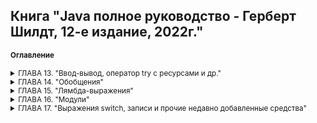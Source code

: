 ## Книга "Java полное руководство - Герберт Шилдт, 12-е издание, 2022г."

<small>

#### Оглавление

<details ГЛАВА 13><summary>ГЛАВА 13. "Ввод-вывод, оператор try с ресурсами и др."</summary>
<blockquote>

<details><summary>Ввод-вывод</summary>

Поддержка ввода-вывода обеспечивается основными библиотеками Java API, а не системными библиотеками языка.

<details><summary>Потоки данных</summary>

Ввод и вывод данных в Java-программах осуществляется через потоки данных. Поток данных - это абстракция, которая может производить или потреблять информацию. Поток связывается с физическим устройством посредством системы ввода-вывода Java. Классы и методы ввода-вывода можно применять к различным типам устройств, таким как дисковые файлы, клавиатура или сетевые соединения. Это позволяет абстрагироваться от множества различных видов ввода. Вывод данных может осуществляться на консоль, в дисковый файл или по сетевому соединению. Потоки данных в Java реализованы в иерархиях классов, определенных в пакете java.io.

Java также предоставляет ввод-вывод на основе буферов и каналов, которые определены в пакете java.nio и его подпакетах.

</details>

<details><summary>Потоки байтовых и символьных данных</summary>

В Java существуют два типа потоков ввода/вывода: байтовые и символьные. Байтовые потоки удобны для обработки ввода и вывода байтовых данных, например при чтении или записи двоичных данных. Символьные потоки используют Unicode и позволяют обрабатывать ввод и вывод символов, обеспечивая поддержку интернационализации. В некоторых случаях символьные потоки более эффективны, чем байтовые.

На самом низком уровне операции ввода-вывода по-прежнему выполняются с байтами. Символьные потоки предоставляют удобный и эффективный способ работы со символами в кодировке Unicode.
  
</details>

<details><summary>Классы потоков байтовых данных</summary>

**Классы потоков ввода-вывода байтов из пакета java.io**

Потоки ввода-вывода байтов определены в двух иерархиях классов. На вершине этих иерархий находятся _абстрактные классы InputStream и OutputStream_. У каждого из этих абстрактных классов имеется несколько конкретных подклассов, в которых учитываются отличия разных устройств, в том числе файлов на диске, сетевых соединений и даже буферов памяти.

```html
BufferedInputStream    Буферизованный поток ввода  
BufferedOutputStream   Буферизованный поток вывода  
ByteArrayinputStream   Поток ввода, читающий байты из массива  
ByteArrayOutputStream  Поток вывода, записывающий байты в массив  
DataInputStream        Поток ввода, содержащий методы для чтения данных стандартных типов, определенных в Java  
DataOutputStream       Поток вывода, содержащий методы для записи данных стандартных типов, определенных в Java  
FileInputStream        Поток ввода, читающий данные из файла  
FileOutputStream       Поток вывода, записывающий данные в файл  
FilterInputStream      Реализует абстрактный класс InputStream  
FilterOutputStream     Реализует абстрактный класс OutputStream  
InputStream            Абстрактный класс, описывающий поток ввода  
ObjectInputStream      Поток ввода объектов  
ObjectOutputstream     Поток вывода объектов  
OutputStream           Абстрактный класс, описывающий поток вывода  
PipedInputStream       Канал ввода  
PipedOutputstream      Канал вывода  
PrintStream            Поток вывода, содержащий методы print() и println()  
PushbackInputStream    Поток ввода, поддерживающий возврат одного байта обратно в поток ввода  
SequenceInputStream    Поток ввода, состоящий из нескольких потоков ввода, данные из которых читаются по очереди  
```

В абстрактных классах InputStream и OutputStream определяется ряд ключевых методов, реализуемых в других классах потоков ввода-вывода. Наиболее важными среди них являются методы read() и writе(), читающие и записывающие байты данных соответственно. Оба эти метода объявлены как абстрактные в классах InputStream и OutputStream, а в производных классах они переопределяются.

**Классы потоков ввода-вывода символов**

Потоки ввода-вывода символов также определены в двух иерархиях классов. На вершине этих иерархий находятся два * абстрактных* класса - Reader и Writer. Эти абстрактные классы управляют потоками символов в Юникоде. Для каждого из них в Java предусмотрен ряд конкретных подклассов.

```html
BufferedReader         Буферизированный поток ввода символов  
BufferedWriter         Буферизированный поток вывода символов  
CharArrayReader        Поток ввода, читающий символы из массива  
CharArrayWriter        Поток вывода, записывающий символы в массив  
FileReader             Поток ввода, читающий символы из файла  
FileWriter             Поток вывода, записывающий символы в файл  
FilterReader           Фильтрованный поток чтения  
FilterWriter           Фильтрованный поток запис  
InputStreamReader      Поток ввода, преобразующий байты в символы  
LineNumЬerReader       Поток ввода, подсчитывающий строки  
OutputStreamWriter     Поток вывода, преобразующий символы в байты  
PipedReader            Канал ввода  
PipedWriter            Канал вывода  
PrintWriter            Поток вывода, содержащий методы print() и println()  
PushbackReader         Поток ввода, позволяющий возвращать символы обратно в поток ввода  
Reader                 Абстрактный класс, описывающий поток ввода символов  
StringReader           Поток ввода, читающий символы из строки  
StringWriter           Поток вывода, записывающий символы в строку  
Writer                 Абстрактный класс, описывающий поток вывода символов   
```

В абстрактных классах Reader и Writer определяется ряд ключевых методов, реализуемых в других классах потоков ввода-вывода. Наиболее важными среди них являются методы read() и write(), читающие и записывающие байты данных соответственно. Оба эти метода объявлены как абстрактные в классах Reader и Writer, а в производных классах они переопределяются.

</details>

<details><summary>Предопределенные потоки данных</summary>

Класс System содержит несколько методов для получения информации о системе и текущего времени, а также три предопределенных потоковых переменных: in, out и err, которые могут быть использованы в любой части программы без привязки к конкретному экземпляру класса System.

Переменная System.out ссылается на поток стандартного вывода, по умолчанию вывод осуществляется на консоль. System.in ссылается на поток стандартного ввода, по умолчанию принимаемые данные поступают с клавиатуры. System.err ссылается на поток вывода ошибок, также по умолчанию вывод ошибок осуществляется на консоль. Эти потоки могут быть перенаправлены на другие устройства ввода-вывода, поддерживающие совместимые форматы данных.

System.in, System.out и System.err являются потоками байтовых данных типа InputStream, PrintStream и ErrorStream соответственно. Однако они обычно используются для чтения и записи символов в консоль. Вы можете использовать их как основу для более сложных операций ввода-вывода или обернуть их в классы символьных потоков для дополнительной гибкости и контроля.

</details>

<details><summary>Чтение консольного ввода</summary>

История Java и консольный ввод:
   - На заре развития Java единственным способом выполнения консольного ввода было использование потока байтовых данных.
   - В настоящее время символьный поток предпочтительнее из-за удобства интернационализации и сопровождения программы.

Java 17 и изменения:
   - В JDK 17 изменился способ получения объекта InputStreamReader, связанного с System.in.
   - Рекомендуется явно указывать набор символов, ассоциированный с консолью, при создании InputStreamReader. Набор символов определяет способ сопоставления байтов с символами. Обычно, когда набор символов не задан, применяется стандартная кодировка 
JVM.

Использование InputStreamReader и BufferedReader:
   - Для чтения консольного ввода через BufferedReader, рекомендуется использовать конструктор InputStreamReader с явным указанием набора символов, ассоциированного с консолью.
   - Можно использовать метод System.console() для получения объекта Console и его метод charset() для получения набора символов консоли.

Создание BufferedReader с использованием InputStreamReader без явного указания набора символов (до JDK 17):

```html
import java.io.BufferedReader;
import java.io.IOException;
import java.io.InputStreamReader;

public class ConsoleInputExample {
    public static void main(String[] args) {
        BufferedReader br = new BufferedReader(new InputStreamReader(System.in));

        try {
            System.out.print("Введите ваше имя: ");
            String name = br.readLine();
            System.out.println("Привет, " + name + "!");
        } catch (IOException e) {
            e.printStackTrace();
        }
    }
}
```

Создание BufferedReader с использованием InputStreamReader с явным указанием набора символов (начиная с JDK 17):
 
```html
import java.io.BufferedReader;
import java.io.IOException;
import java.io.InputStreamReader;
import java.nio.charset.Charset;

public class ConsoleInputExample {
    public static void main(String[] args) {
        InputStreamReader isr = new InputStreamReader(System.in, Charset.defaultCharset());
        BufferedReader br = new BufferedReader(isr);

        try {
            System.out.print("Введите ваше имя: ");
            String name = br.readLine();
            System.out.println("Привет, " + name + "!");
        } catch (IOException e) {
            e.printStackTrace();
        }
    }
}
```

Современный подход к чтению консольного ввода в Java включает явное указание набора символов консоли при создании InputStreamReader, что обеспечивает более надежное и удобное взаимодействие с консолью в различных приложениях.

</details>

<details><summary>Чтение символов</summary>

Чтобы получить поток ввода символов, присоединив его к консоли, следует заключить стандартный поток ввода System.in в оболочку объекта класса BufferedReader, поддерживающего буферизованный поток ввода. Ниже приведен чаще всего используемый конструктор этого класса.

```html
BufferedReader(Reader поток_чтения_вводимых_данных)  
```

десь параметр поток_чтения_вводимых_данных обозначает поток, который связывается с создаваемым экземпляром класса BufferedReader. Класс Reader является абстрактным. Одним из производных от него конкретных подклассов является класс InputStreamReader, преобразующий байты в символы. Для получения объекта типа InputStreamReader, связанного со стандартным потоком ввода System.in, служит следующий конструктор:

```html
InputStreamReader(InputStream поток_ввода)   
```

Переменная System.in ссылается на объект класса InputStream и поэтому должна быть указана в качестве параметра поток_ввода. В конечном итоге получается приведенная ниже строка кода, где создается объект типа BufferedReader, связанный с клавиатурой. После выполнения этой строки кода переменная экземпляра br будет содержать поток ввода символов, связанный с консолью через стандартный поток ввода System.in.

```html
BufferedReader br = new BufferedReader(new InputStreamReader(System.in));  
```

Для чтения символа из потока ввода типа BufferedReader служит метод read(). Ниже приведена общая форма метода read().

```html
int read() throws IOException  
```

Всякий раз, когда метод read() вызывается, он читает символ из потока ввода и возвращает его в виде целочисленного значения. По достижении конца потока возвращается значение -1. Как видите, метод read() может сгенерировать исключение типа IOException.

[Chapter13/Package01/BRRead - Использовать класс BufferedReader для чтения символов с консоли](https://github.com/Vladlena2/BookJava2/blob/main/Chapter13/Package01/BRRead.java "Посмотреть пример Java")

Для чтения символьных строк с клавиатуры служит версия метода readLine(), который является членом класса BufferedReader. Его общая форма приведена ниже. Как видите, этот метод возвращает объект типа String.

```html
String readLine() throws IOException    
```

[Chapter13/Package01/BRReadLines - Чтение символьных строк с консоли средствами класса BufferedReader](https://github.com/Vladlena2/BookJava2/blob/main/Chapter13/Package01/BRReadLines.java "Посмотреть пример Java")

В следующем далее примере программы демонстрируется простейший текстовый редактор. С этой целью сначала создается массив объектов типа String, а затем читаются текстовые строки, каждая из которых сохраняется в элементе массива. Чтение производится до 100 строк или до тех пор, пока не будет введено слово "стоп". Для чтения данных с консоли применяется класс BufferedReader.

[Chapter13/Package01/TinyEdit - Простейший текстовый редактор](https://github.com/Vladlena2/BookJava2/blob/main/Chapter13/Package01/TinyEdit.java "Посмотреть пример Java")

</details>

<details><summary>Запись данных, выводимых на консоль</summary>

Вывод данных на консоль проще всего организовать с помощью упоминавшихся ранее методов print() и println(). Эти методы определены в классе PrintStream (он является типом объекта, на который ссылается переменная System.out).

Класс PrintStream описывает поток вывода и является производным от класса OutputStream, поэтому в нем реализуется также низкоуровневый метод write(). Следовательно, метод write() можно применять для записи данных, выводимых на консоль. Ниже приведена простейшая форма метода writе(), определенного в классе PrintStream.

```html
void write(int байтовое_значение)     
```

Этот метод записывает байт, передаваемый в качестве параметра байтовое_значение. Несмотря на то что параметр * байтовое_значение* объявлен как целочисленный, записываются только 8 его младших бит. Ниже приведен короткий пример программы, где метод write() применяется для вывода на экран буквы "А" с последующим переводом строки.

```html
// Продемонстрировать применение метода System.out.write()
class WriteDemo {
   public static void main(String[] args){
       int b;
       b = 'A';
       System.out.write(b);
       System.out.print("\n");
   }
}   
```

**Класс PrintWriter**

Применение класса PrintWriter для консольного вывода упрощает интернационализацию прикладных программ. В классе PrintWriter определяется несколько конструкторов. Ниже приведен один из тех конструкторов:

```html
PrintWriter(OutputStream поток_вывода, boolean очистка)   
```

Здесь параметр поток_вывода обозначает объект типа OutputStream, а параметр очистка - очистку потока вывода всякий раз, когда вызывается (среди прочих) метод println(). Если параметр очистка принимает логическое значение true, то очистка потока вывода происходит автоматически, а иначе - вручную.

В классе PrintWriter поддерживаются методы print() и println(). Следовательно, их можно использовать таким же образом, как и в стандартном по токе вывода System.out. Если аргумент этих методов не относится к простому типу, то для объекта типа PrintWriter сначала вызывается метод toString(), а затем выводится результат.

Чтобы вывести данные на консоль, используя класс PrintWriter, следует указать стандартный поток System.out для вывода и его автоматическую очистку. Например, в следующей строке кода создается объект типа PrintWriter, который связывается с консольным выводом:

```html
PrintWriter pw = new PrintWriter(System.out, true);
```

[Chapter13/Package01/PrintWriterDemo - Продемонстрировать применение класса PrintWriter](https://github.com/Vladlena2/BookJava2/blob/main/Chapter13/Package01/PrintWriterDemo.java "Посмотреть пример Java")
       
</details>

<details><summary>Чтение файлов и запись в файлы</summary>

Для ввода-вывода данных в файлы чаще всего применяются классы FileInputStream и FileOutputStream, которые создают потоки ввода-вывода байтов, связанные с файлами. Чтобы открыть файл для ввода-вывода данных, достаточно создать объект одного из этих классов, указав имя файла в качестве аргумента конструктора. У обоих классов имеются и дополнительные конструкторы, но в представленных далее примерах будут употребляться только следующие конструкторы:

```html
FileInputStream(String имя_файла)
   throws FileNotFoundException
FileOutputStream(String имя_файла)
   throws FileNotFoundException
```

Здесь параметр имя_файла обозначает имя того файла, который требуется открыть. Если при создании потока ввода файл не существует, то генерируется исключение типа FileNotFoundException. А если при создании потока вывода файл нельзя открыть или создать, то и в этом случае генерируется исключение типа FileNotFoundException. Класс исключения FileNotFoundException является производным от класса IOException. Когда файл открыт для вывода, любой файл, существовавший ранее под тем же самым именем, уничтожается.

Завершив работу с файлом, его нужно закрыть. Для этой цели служит метод close(), реализованный в классах FileinputStream и F ileOutputStream:

```html
void close() throws IOException
```

Закрытие файла высвобождает выделенные для него системные ресурсы, позволяя использовать их для других файлов. Неудачный исход закрытия файла может привести к **"утечкам памяти"**, поскольку неиспользуемые ресурсы оперативной памяти останутся выделенными.

**На заметку!**

Начиная с версии JDK 7, метод close() определяется в интерфейсе АutоСlоsеаblе из пакета java.lang. Интерфейс * АutоСlовеаblе* наследует от интерфейса Closeable из пакета java.io. Оба интерфейса реализуются классами потоков ввода-вывода, включая классы FileinputStream и FileOutputStream.

Чтобы прочитать данные из файла, можно воспользоваться формой метода read(), определенной в классе FileInputStream. Та его форма, которая применяется в представленных далее примерах, выглядит следующим образом:

```html
int read() throws IOException
```

Всякий раз, когда вызывается метод read(), он выполняет чтение одного байта из файла и возвращает ero в виде целочисленного значения. А если достигнут конец файла, то возвращается значение -1. Этот метод может сгенерировать исключение типа IOException.

В приведенном ниже примере программы метод read() применяется для ввода из файла, содержащего текст в коде ASCII, который затем выводится на экран. Имя файла указывается в качестве аргумента командной строки.

```html
java ShowFile TEST.txt
```

[Chapter13/Package02/ShowFile - Отображение содержимого текстового файла](https://github.com/Vladlena2/BookJava2/blob/main/Chapter13/Package02/ShowFile.java "Посмотреть пример Java")
       

Иногда проще заключить все части программы, открывающие файл и получающие доступ к его содержимому, в один блок оператора try, вместо того чтобы разделять его на два блока, а затем закрыть файл в блоке оператора finally. В качестве иллюстрации ниже показан другой способ написания программы

[Chapter13/Package02/ShowFile2 - ShowFile из предыдущего примера.](https://github.com/Vladlena2/BookJava2/blob/main/Chapter13/Package02/ShowFile2.java "Посмотреть пример Java")

[Chapter13/Package02/ShowFile3 - Отображение содержимого текстового файла в одном блоке оператора try](https://github.com/Vladlena2/BookJava2/blob/main/Chapter13/Package02/ShowFile3.java "Посмотреть пример Java")

Класс исключения FileNotFoundException является производным от класса IOException, и поэтому обрабатывать отдельно его исключение совсем не обязательно. В качестве примера ниже приведена переделанная последовательность операторов try/catch без перехвата исключения типа FileNotFoundException. В данном случае отображается стандартное сообщение об исключительной ситуации, описывающее возникшую ошибку.

[Chapter13/Package02/ShowFile4 - Переделанная последовательность операторов try/catch](https://github.com/Vladlena2/BookJava2/blob/main/Chapter13/Package02/ShowFile4.java "Посмотреть пример Java")

Для записи в файл можно воспользоваться методом writе(), определенным в классе FileOutputStream. В своей простейшей форме этот метод выглядит следующим образом:

```html
void write(int байтовое_значение) throws IOException
```

Этот метод записывает в файл байт, переданный ему в качестве параметра байтовое_значение. Несмотря на то что параметр байтовое_значение объявлен как целочисленный, в файл записываются только его младшие восемь бит. Если при записи возникает ошибка, генерируется исключение типа IOException. В следующем примере программы метод writе() применяется для копирования файла.

Обратите внимание на то, что в данном примере программы при закрытии файлов используются два отдельных блока оператора try. Этим гарантируется, что оба файла будут закрыты, даже если при вызове метода fin.close() будет сгенерировано исключение.

[Chapter13/Package02/CopyFile - Копирование файла](https://github.com/Vladlena2/BookJava2/blob/main/Chapter13/Package02/CopyFile.java "Посмотреть пример Java")

Исключения в Java не только упрощают обращение с файлами, но и позволяют легко отличать условие достижения конца файла от ошибок во время ввода в файл.

</details>

<details><summary>Автоматическое закрытие файла</summary>

В версии JDK 7 появилась новая возможность, предлагающая иной способ управления такими ресурсами, как потоки
ввода-вывода в файлы: *автоматическое завершение процесса*. Эту возможность иногда еще называют
**автоматическим управлением ресурсами (ARM)**, и основывается она на усовершенствованной версии оператора try. Главное
преимущество автоматического
управления ресурсами заключается в предотвращении ситуаций, когда файл (или другой ресурс) не освобождается по
невнимательности, если он больше не нужен.

Запомните: если забыть по какой-нибудь причине закрыть файл, это может привести к утечке памяти и другим осложнениям.
Ниже приведена *усовершенствованная* форма оператора try.
```java
try (спецификация_ресурса) {
     // использование ресурса
}
```

Здесь *спецификация_ресурса*, как правило, обозначает оператор, объявляющий и инициализирующий такой ресурс, как *поток
ввода-вывода данных в файл*.

Он состоит из объявления переменной, где переменная инициализируется ссылкой на управляемый объект. По завершении блока
оператора try ресурс автоматически освобождается. Для файла это означает, что он автоматически закрывается, а
следовательно, отпадает необходимость вызывать метод close() явным образом.
Она называется оператором try с *ресурсами*.

Оператор try с ресурсами можно применять лишь вместе с теми ресурсами, в которых реализован интерфейс AutoCloseaЬle,
определенный в пакете java.lang. В этом интерфейсе определен метод close(), а наследует он от интерфейса Closeable из
пакета java.io. Оба интерфейса реализуются классами потоков ввода-вывода. Таким образом, оператор try с ресурсами
можно
применять для работы с потоками ввода и вывода, в том числе и в файлы.

[Chapter13/Package02/ShowFileAutoClose - Пример оператора try с ресурсами](https://github.com/Vladlena2/BookJava2/blob/master/Chapter13/Package02/ShowFileAutoClose.java "Посмотреть пример Java")

Ресурс, объявляемый в операторе try, неявно считается конечным. Это означает, что присвоить ресурс после того, как он
был создан, нельзя. Кроме того, область действия ресурса ограничивается пределами оператора try с ресурсами.

В одном операторе try можно организовать управление несколькими ресурсами. Для этого достаточно указать спецификацию
каждого ресурса через точку с запятой. Примером тому служит приведенная ниже версия программы CopyFile, переделанная
таким образом, чтобы использовать один оператор try с ресурсами для управления переменными fin и fout.

[Chapter13/Package02/CopyFileAutoClose - Пример оператора try с двумя ресурсами](https://github.com/Vladlena2/BookJava2/blob/master/Chapter13/Package02/CopyFileAutoClose.java "Посмотреть пример Java")

У оператора *try с ресурсами* имеется еще одна особенность, о которой стоит упомянуть. Когда выполняется блок оператора
try, существует вероятность того, что исключение, возникающее в блоке оператора try, приведет к другому исключению,
которое произойдет в тот момент, когда ресурс закрывается
в блоке оператора finally. Если это обычный оператор try, то первоначальное исключение теряется, будучи вытесненным
вторым исключением. А если используется оператор try с ресурсами, то второе исключение подавляется, но не теряется.
Вместо этого оно добавляется в список подавленных исключений, связанных
с первым исключением. Доступ к списку подавленных исключений может быть пол учен с помощью метода gеtSupprеssеd(),
определенного в классе Throwаblе.
</details>

<details><summary>Чтение и запись файлов. FileInputStream и FileOutputStream</summary>

**Запись файлов и класс FileOutputStream**

Класс *FileOutputStream* предназначен для записи байтов в файл. Он является производным от класса OutputStream, поэтому
наследует всю его функциональность.
Через конструктор класса FileOutputStream задается файл, в который производится запись. Класс поддерживает несколько
конструкторов:
```java
FileOutputStream(String filePath)
FileOutputStream(File fileObj)
FileOutputStream(String filePath, boolean append)
FileOutputStream(File fileObj, boolean append)
```
Файл задается либо через строковый путь, либо через объект File. Второй параметр - append задает способ записи: eсли он
равен true, то данные дозаписываются в конец файла, а при false - файл полностью перезаписывается.  
Например, запишем в файл строку:

[Chapter13/Package02/WriteFile - Пример записи строки в файл TEST.txt](https://github.com/Vladlena2/BookJava2/blob/master/Chapter13/Package02/WriteFile.java "Посмотреть пример Java")

Для создания объекта FileOutputStream используется конструктор, принимающий в качестве параметра путь к файлу для
записи. Если такого файла нет, то он автоматически создается при записи. Так как здесь записываем строку, то ее надо
сначала перевести в массив байтов. И с помощью метода write строка записывается в файл.
При этом необязательно записывать весь массив байтов. Используя перегрузку метода write(), можно записать и одиночный
байт:
```java
fos.write(buffer[0]); // запись первого байта
```

**Чтение файлов и класс FileInputStream**

Для считывания данных из файла предназначен класс *FileInputStream*, который является наследником класса InputStream и
поэтому реализует все его методы.

Для создания объекта FileInputStream мы можем использовать ряд конструкторов. Наиболее используемая версия конструктора
в качестве параметра принимает путь к считываемому файлу:
```java
FileInputStream(String fileName) throws FileNotFoundException
```
Если файл не может быть открыт, например, по указанному пути такого файла не существует, то генерируется исключение *
FileNotFoundException*.  
Считаем данные из ранее записанного файла (TEST.txt) и выведем на консоль:

[Chapter13/Package02/ReadFile - Пример чтения файла TEST.txt](https://github.com/Vladlena2/BookJava2/blob/master/Chapter13/Package02/ReadFile.java "Посмотреть пример Java")

В данном случае мы считываем каждый отдельный байт в переменную i:
```java
while((i = fin.read()) != -1) {
```
Когда в потоке больше нет данных для чтения, метод возвращает число -1.
Затем каждый считанный байт конвертируется в объект типа char и выводится на консоль.  
Подобным образом можно считать данные в массив байтов и затем производить с ним манипуляции:
```java
byte[] buffer = new byte[fin.available()];
// считаем файл в буфер
fin.read(buffer, 0, fin.available());

System.out.println("File data:");
for(int i=0; i<buffer.length;i++){
    System.out.print((char)buffer[i]);
}
```

Совместим оба класса и выполним чтение из одного и запись в другой файл:

[Chapter13/Package02/ReadWriteFile - Пример чтение из одного и запись в другой файл](https://github.com/Vladlena2/BookJava2/blob/master/Chapter13/Package02/ReadWriteFile.java "Посмотреть пример Java")

Классы FileInputStream и FileOutputStream предназначены прежде всего для записи двоичных файлов, то есть для записи и
чтения байтов. И хотя они также могут использоваться для работы с текстовыми файлами, но все же для этой задачи больше
подходят другие классы.

Еще один пример, в котором создаем для записи файл, далее записываем в него строку.  
Потом читаем и выводим на конслоь данные из этого файла и все это копируем в новый файл.

[Chapter13/Package02/WriteReadSaveToFile - Создание, чтение одного файла и копирование в другой файл](https://github.com/Vladlena2/BookJava2/blob/master/Chapter13/Package02/WriteReadSaveToFile.java "Посмотреть пример Java")
</details>

<details><summary>Чтение и запись текстовых файлов. Класс FileWriter. Класс FileReader</summary>

Для полноценной работы с текстовыми файлами служат совсем другие классы, которые являются наследниками абстрактных
классов *Reader* и *Writer*.

Класс *FileWriter* является производным от класса *Writer*. Он используется для записи текстовых файлов.
Чтобы создать объект *FileWriter*, можно использовать один из следующих конструкторов:
```
FileWriter(File file)
FileWriter(File file, boolean append)
FileWriter(FileDescriptor fd)
FileWriter(String fileName)
FileWriter(String fileName, boolean append)
```  
Так, в конструктор передается либо путь к файлу в виде строки, либо объект File, который ссылается на конкретный
текстовый файл. Параметр *append* указывает, должны ли данные дозаписываться в конец файла (если параметр равен true),
либо файл должен перезаписываться.

Класс *FileReader* наследуется от абстрактного класса *Reader* и предоставляет функциональность для чтения текстовых
файлов.
Для создания объекта *FileReader* мы можем использовать один из его конструкторов:
```java
FileReader(String fileName) 
FileReader(File file)
FileReader(FileDescriptor fd)
```  

[Chapter13/Package02/FileWriterReaderDemo - Записать текст в файл и прочитать](https://github.com/Vladlena2/BookJava2/blob/master/Chapter13/Package02/FileWriterReaderDemo.java "Посмотреть пример Java")
</details>

<details><summary>Модификаторы доступа transient и volatile</summary>

В языке J ava определяются два интересных модификатора доступа: *transient* и *volatile*. Эти модификаторы
предназначены для особых случаев. Когда переменная-экземпляр объявлена как transient, ее значение не должно
сохраняться, когда сохраняется объект, как показано ниже.

```java
class T {
    transient int а; //не сохранится
    int b; // сохранится
} 
```

Если в данном примере кода объект типа т записывается в область постоянного хранения, то содержимое переменной а не
должно сохраняться, тогда как содержимое переменной b должно быть сохранено.

Модификатор доступа volatile сообщает компилятору, что модифицируемая им переменная может быть неожиданно изменена в
других частях программы.
Одна из таких ситуаций возникает в многопоточных программах, где иногда в двух или больше потоках исполнения
разделяется
общая переменная. Из соображений эффективности в каждом потоке может храниться своя закрытая копия этой
переменной. Настоящая (или главная) копия переменной обновляется в разные моменты, например при входе в
синхронизированный метод. Такой подход вполне работоспособен, но не всегда оказывается достаточно эффективным. Иногда
требуется, чтобы главная копия переменной постоянно отражала ее текущее состояние. И для этого достаточно объявить
переменную как volatile, предписав тем самым компилятору всегда использовать главную копию этой переменной
(или хотя бы поддерживать любые закрытые ее копии обновляемыми по главной копии, и наоборот). Кроме того, доступ к
главной копии переменной должен осуществляться в том порядке, в каком он определен в самой программе.

[Chapter13/Package03/InstanceOf - Продемонстрировать применение операции instanceof](https://github.com/Vladlena2/BookJava2/blob/master/Chapter13/Package03/InstanceOf.java "Посмотреть пример Java")
</details>

<details><summary>Применение операции instanceof</summary>

Иногда тип объекта полезно выяснить во время выполнения. Например, в одном потоке исполнения объекты разных типов могут
формироваться, а в другом потоке исполнения - использоваться. В таком случае удобно выяснить тип каждого объекта,
получаемого в обрабатывающем потоке исполнения. Тип объекта во время выполнения не менее важно выяснить и в том
случае,
когда требуется приведение типов. В языке Java неправильное приведение типов влечет за собой появление ошибок во время
выполнения.

Для разрешения этого вопроса в Java предоставляется операция времени выполнения *instanceof*, которая имеет следующую
общую форму:
```java
ссылка_на_объект instanceof тип
```   
Здесь *ссылка_на_объект* обозначает ссылку на экземпляр класса, а тип - конкретный тип этого класса. Если *
ссылка_на_объект* относится к указанному типу или может быть приведена к нему, то вычисление операции *instanceof*
дает
в итоге логическое значение *true*, а иначе - логическое значение *false*. Таким образом, операция *instanceof* - это
средство, с помощью которого программа может получить сведения об объекте во время выполнения.

</details>

<details><summary>Модификатор доступа strictfp</summary>

Объявляя класс, метод или интерфейс с модификатором доступа *strictfp*, можно гарантировать, что вычисления с плавающей
точкой будут выполняться таким же образом, как и в первых версиях Java. Если класс объявляется с модификатором
доступа *
strictfp*, все его методы автоматически модифицируются как *strictfp*.

Например, в приведенной ниже строке кода компилятору Java сообщается, что во всех методах, определенных в классе
MyClass, следует использовать исходную модель вычислений с плавающей точкой. Откровенно говоря, большинству
программистов вряд ли понадобится модификатор доступа *strictfp*, поскольку он касается лишь небольшой категории
задач.
```java
strictfp class MyClass { // ...
``` 

</details>

<details><summary>Платформенно-ориентированные методы</summary>

Иногда, хотя и редко, возникает потребность вызвать подпрограмму, написанную на другом языке, а не на Java. Как
правило, такая подпрограмма существует
в виде исполняемого кода для ЦП и той среды, в которой приходится работать, т.е. в виде платформенно-ориентированного
кода. Такую подпрограмму, возможно, потребуется вызвать для повышения скорости ее выполнения. С другой стороны, может
возникнуть потребность работать со специализированной сторонней библиотекой, например с пакетом статистических
расчетов.

Для объявления платформенно-ориентированных методов в Java предусмотрено ключевое слово *native*. Однажды объявленные
как *native*, эти методы могут быть вызваны из прикладной программы на Java таким же образом,
как и любой другой метод. Механизм, применяемый для внедрения платформенно-ориентированного кода в прикладные
программы
на Java, называется JNI (*Java Native Interface - платформенно-ориентированный интерфейс Java*).

Чтобы объявить платформенно-ориентированный метод, его имя следует предварить модификатором доступа *native*, но не
определять тело метода, как показано ниже.
```java
public native int meth();
```
Объявив платформенно-ориентированный метод, необходимо написать его и предпринять ряд относительно сложных шагов, чтобы
связать его с кодом Java. Большинство платформенно-ориентированных методов пишутся на С.

</details>

<details><summary>Применение ключевого слова assert</summary>

Ключевое слово *assert* используется на стадии *разработки* программ для создания так называемых утверждений - условий,
которые должны быть *истинными* во время выполнения программы. Если во время выполнения программы условие оказывается
истинным, то никаких действий больше не выполняется. Но если условие окажется ложным, то генерируется исключение
типа *
AssertionError*. Утверждения часто применяются с целью проверить, действительно ли выполняется некоторое ожидаемое
условие. В коде окончательной версии программы утверждения, как правило, отсутствуют.

Ниже приведен пример программы, демонстрирующий применение оператора *assert*. В этом примере проверяется, возвращает
ли метод getnum() положительное значение.

[Chapter13/Package03/AssertDemo - Продемонстрировать применение оператора assert](https://github.com/Vladlena2/BookJava2/blob/master/Chapter13/Package03/AssertDemo.java "Посмотреть пример Java")

Для правильного понимания утверждений очень важно иметь в виду следующее: на них нельзя полагаться для выполнения
каких-нибудь конкретных действий в программе. Дело в том, что отлаженный код окончательной версии программы будет
выполняться с *отключенным* режимом проверки утверждений.

Благодаря утверждениям, строки кода с оператором *assert* можно не удалять из окончательного варианта кода программы.

**Параметры включения и отключения режима проверки утверждений.**

Чтобы *включить* режим проверки утверждений в пакете MyPack, достаточно ввести следующее:
```
-ea:MyPack ...
```

Чтобы *отключить* режим проверки утверждений, следует ввести:
```
-da:MyPack ...
```

Кроме того, класс можно указать с параметром -еа или -da. В качестве примера ниже показано, как включить режим проверки
утверждений отдельно в классе AssertDemo.
```
-ea:AssertDemo
``` 
</details>

<details><summary>Статический импорт</summary>

В языке Java имеется языковое средство, расширяющее возможности ключевого слова import и называемое *статическим
импортом*. Оператор import, предваряемый ключевым словом static, можно применять для импорта статических членов класса
или интерфейса. Благодаря статическому импорту появляется возможность ссылаться на статические члены непосредственно
по
именам, не уточняя их именем класса. Это упрощает и сокращает синтаксис, требующийся для работы со статическими
членами.
```java
// Вычислить длину гипотенузы прямоугольного треугольника
...
// Имена методов уточнены именем их класса Math
hypot = Math.sqrt(Math.pow(sidel, 2) + Math.pow(side2, 2));
...

// Используем статический импортом для доступ к встроенным в Java методам
import static java.lang.Mat.*;

...
// Здесь методы sqrt() и pow() можно вызывать непосредственно, опуская имя их Класса 
hypot = sqrt(pow(sidel, 2) + pow(side2, 2)); 
...

```
*Статический импорт* следует применять на тот случай, если статические члены применяются многократно, в частности при
выполнении целого ряда математических вычислений. В сущности, этим языковым средством стоит пользоваться, но только не
злоупотреблять им.
</details>

<details><summary>Вызов перегружаемых конструкторов по ссылке this()</summary>

Пользуясь *перегружаемыми конструкторами*, иногда удобно вызывать один конструктор из другого. Для этого в Java имеется
еще одна форма ключевого слова this. В общем виде эта форма выглядит следующим образом:
```java
this(список_аргументов)
```
По ссылке this() сначала выполняется *перегружаемый конструктор*, который соответствует заданному *списку_аргументов*,
а затем - любые операторы, находящиеся в теле исходного конструктора, если таковые имеются. Вызов конструктора по
ссылке
this() должен быть *первым* оператором в конструкторе.
Рассмотрим сначала приведенный ниже пример класса, в котором ссылка this() *не употребляется*.

Этот класс содержит три конструктора, каждый из которых инициализирует значения полей а и b. Первому конструктору
передаются отдельные значения для инициализации полей а и b. Второй конструктор принимает только одно значение и
присваивает его обоим полям, а и b. А третий присваивает полям а и b нулевое значение по умолчанию.
```java
class MyClass {
   int a;
   int b;
   // инициализировать поля а и b по отдельности
   MyClass(int i, int j) {
        a = i;
       b = j;    
    }
   // присвоить полям а и b нулевое значение по умолчанию
    MyClass() {
     a = 0;
      b = 0;
    }   
}
```

Используя ссылку this(), приведенный выше класс MyClass можно переписать следующим образом. В данной версии класса
MyClass значения непосредственно присваиваются полям а и b только в конструкторе MyClass (int, int). А два других
конструктора просто вызывают первый конструктор (прямо или косвенно) по ссылке this().
```java
class MyClass {
    int a;
    int b;
    // инициализировать поля а и b по отдельности
   MyClass(int i, int j) {
       a = i;
        b = j;    
    }
    // инициализировать поля а и b одним и тем же значением
   MyClass(int i) {
       this(i, i); // по этой ссылке вызывается конструктор MyClass(i, i);
    }


    // присвоить полям а и b нулевое значение по умолчанию
    MyClass() {
        this(0); // по этой ссылке вызывается конструктор MyClass(O)
  }   
}
```  
Одной из причин, по которой стоит вызывать перегружаемые конструкторы по ссылке this(),служит потребность избежать
дублирования кода. Зачастую сокращение дублированного кода ускоряет загрузку классов, поскольку объектный
код становится компактнее. Это особенно важно для программ, доставляемых через Интернет, когда время их загрузки
критично. Применение ссылки this() позволяет также оптимально структурировать прикладной код, когда конструкторы
содержат большой объем дублированного кода.

Следует также иметь в виду, что вызов очень коротких конструкторов, как, например, из класса MyClass, по ссылке this()
зачастую лишь незначительно увеличивает размер объектного кода. (В некоторых случаях никакого уменьшения объема
объектного кода вообще не происходит.) Дело в том, что байт-код, который устанавливается и возвращается из вызова
конструктора по ссылке this(), добавляет инструкции в объектный файл. Поэтому в таких случаях вызов конструктора по
ссылке this(), несмотря на исключение дублирования кода, не даст значительной экономии времени загрузки, но может
повлечь за собой дополнительные издержки на создание каждого объекта. Поэтому ссылка this() больше всего подходит для
вызова тех конструкторов, которые содержат большой объем кода инициализации, а не тех, которые просто устанавливают значения в нескольких полях.

Вызывая конструкторы по ссылке this(), следует учитывать следующее. Вопервых, при вызове конструктора по ссылке
this() *нельзя* использовать переменные экземпляра класса этого конструктора. И, во-вторых, в одном и том же
конструкторе *нельзя* использовать ссылки super() и this(), поскольку каждая из них должна быть первым оператором в
конструкторе.
</details>

<details><summary>Компактные профили Java API</summary>

В версии JDK 8 внедрено средство, позволяющее организовать подмножества
библиотеки прикладных программных интерфейсов API в так называемые *компактные профили*. Они обозначаются следующим
образом: *compact1, compact2 и cornpactЗ*. Каждый такой профиль содержит подмножество библиотеки. Более того,
компактный
профиль *compact2* включает в себя весь профиль *compact1*, а компактный профиль *compactЗ* - весь профиль *compact2*.
Следовательно, каждый последующий компактный профиль строится на основании предыдущего. Преимущество компактных
профилей
заключается в том, что прикладной
программе не нужно загружать библиотеку полностью. Применение компактных профилей позволяет сократить размер
библиотеки,
а следовательно, выполнять некоторые категории прикладных программ на тех устройствах, где отсутствует полная
поддержка
прикладного программного интерфейса Java API. Благодаря компактным профилям удается также сократить время, требующееся
для загрузки программы. В документации на прикладной программный интерфейс Java API
версии JDK 8 указывается, к какому именно элементу этого прикладного интерфейса принадлежит компактный профиль, если
это
вообще имеет место. Следует, однако, иметь в виду, что в версии JDK 9 на смену компактным профилям пришли внедренные в
ней модули.
</details>

</blockquote>
</details>

<details ГЛАВА 14><summary>ГЛАВА 14. "Обобщения"</summary>

<details><summary>Что такое обобщения</summary>

*Обобщения* - это *параметризованные типы*. Такие типы позволяют объявлять классы, интерфейсы и методы, где тип данных,
которыми они оперируют, указан в виде параметра. Используя обобщения, можно, например, создать единственный класс,
который будет автоматически обращаться с разнотипными данными. Классы, интерфейсы или методы, оперирующие
параметризованными типами, называются *обобщенными*.

Благодаря *обобщениям* все операции приведения типов выполняются автоматически и неявно. Таким образом, обобщения
расширили возможности повторного использования кода, позволив делать это легко и безопасно.

**Простой пример обобщения**

В приведенной ниже программе определяются два класса. Первый из них - *обобщенный* класс Gen, второй - *
демонстрационный* класс GenDemo, в котором используется *обобщенный* класс Gen.

[Chapter14/Package01/GenDemo - Простой обобщенный класс](https://github.com/Vladlena2/BookJava2/blob/master/Chapter14/Package01/GenDemo.java "Посмотреть пример Java")

Обратите внимание на объявление класса Gen в следующей строке кода:
```java
class Gen<T> {
```  
Здесь T обозначает имя параметра типа. Это имя используется в качестве заполнителя, вместо которого в дальнейшем
подставляется имя конкретного типа, передаваемого классу Gen при создании объекта. Это означает, что обозначение T
применяется в классе Gen всякий раз, когда требуется параметр типа. Обратите внимание на то, что обозначение Т
заключено
в угловые скобки ( < > ). Этот синтаксис
может быть обобщен. Всякий раз, когда объявляется параметр типа, он указывается в угловых скобках. В классе Gen
применяется параметр типа, и поэтому он является обобщенным классом, относящимся к так называемому параметризованному
типу.

Далее тип Т используется для объявления объекта оb:
```java
T оb; //объявить объект типа T
```  
Параметр типа Т - это место для *подстановки* конкретного типа, который указывается в дальнейшем при создании объекта
класса Gen. Это означает, что *объект оb станет объектом того типа, который будет передан в качестве параметра типа*
T.
Так, если передать тип String в качестве параметра типа Т, то такой экземпляр объекта оb будет иметь тип String.

Рассмотрим конструктор Gen().
```java
Gen (T o) {
    ob = o;
}
```  
Параметр o имеет тип T. Это означает, что конкретный тип параметра о определяется с помощью параметра типа Т,
передаваемого при создании объекта класса Gen. А поскольку параметр о и переменная экземпляра оЬ относятся к типу T,
то
они получают одинаковый конкретный тип при создании объекта класса Gen.
Параметр типа Т может быть также использован для указания типа, возвращаемого методом, как показано ниже на примере
метода getob(). Объект оb также относится к типу Т, поэтому его тип совместим с типом, возвращаемым методом getob().
```java
T getob() {>
    return оb;
```  
Метод showType() отображает тип Т, вызывая метод getName() для объекта типа Class, возвращаемого в результате вызова
метода getClass() для объекта оЬ. Метод getClass() определен в классе Object, и поэтому он является членом всех
классов.
Этот метод возвращает объект типа Class, соответствующий типу того класса объекта, для которого он вызывается. В
классе
Class определяется метод getName(), возвращающий строковое представление имени класса.

Класс GenDemo служит для демонстрации обобщенного класса Gen. Сначала в нем создается версия класса Gen для целых
чисел, как показано ниже.
```java
Gen<Integer> iOb; 
```  
*Integer* - это аргумент типа, который передается в качестве параметра типа Т из класса Gen. Это объявление фактически
означает создание версии класса Gen, где все ссылки на тип Т преобразуются в ссылки на тип Integer. Таким образом, в
данном объявлении объект оb относится к типу Integer, и метод getob() возвращает тип Integer.

Компилятор Java на самом деле не создает разные версии класса Gen или любого другого обобщенного класса. Вместо этого
компилятор *удаляет* все сведения об обобщенных типах, выполняя необходимые операции приведения типов, чтобы сделать
поведение прикладного кода таким, как будто создана конкретная версия класса Gen. Таким образом, имеется только *одна*
версия класса Gen, которая существует в прикладной программе. Процесс удаления обобщенной информации об обобщенных
типах
называется *стиранием*.

В следующей строке кода переменной iOb присваивается ссылка на экземпляр целочисленной версии класса Gen:
```java
iOb = new Gen<Integer>(12345678);
```  
Когда вызывается конструктор Gen(), аргумент типа Integer также указывается. Это необходимо потому, что объект (в
данном случае - iOb), которому присваивается ссылка, относится к типу Gen<Integer>. Следовательно, ссылка,
возвращаемая
операцией new, также должна относиться
к типу Gen<Integer>. В противном случае во время компиляции возникает ошибка. Например, следующее присваивание вызовет
ошибку во время компиляции:
```java
iOb = new Gen<DouЬle>(12345678.0); // ОШИБКА!!!
```  
Переменная iOb относится к типу Gen<Integer>, поэтому она не может быть использована для присваивания ссылки типа
Gen<DouЬle>. Такая проверка типа является одним из основных преимуществ обобщений, потому что она обеспечивает типовую
безопасность.

Как следует из комментариев к данной программе, в приведенной ниже операции присваивания выполняется автоупаковка для
инкапсуляции значения 12345678 типа int в объекте типа Integer.
```java
iOb = new Gen<Integer>(12345678);
```  
*Обобщение* Gen<Integer> создает конструктор, принимающий аргумент типа Integer. А поскольку предполагается объект типа
Integer, то значение 12345678 автоматически упаковывается в этом объекте. Присваивание может быть указано и явным
образом, как показано ниже, но такой его вариант не дает никаких преимуществ.
```java
iOb = new Gen<Integer>(new Integer(12345678));
```  
Затем в данной программе отображается тип объекта оb в переменной iOb (в данном случае - тип Integer). А далее
получается значение объекта оb в следующей строке кода:
```java
int v = iOb.getob();
```  
Метод getob() возвращает обобщенный тип T, который был заменен на тип Integer при объявлении переменной экземпляра iOb.
Поэтому метод getob() также возвращает тип Integer, который автоматически распаковывается в тип
int и присваивается переменной v типа int. Следовательно, тип, возвращаемый методом getob(), не нужно приводить к типу
Integer. Безусловно, выполнять автоупаковку необязательно, переписав предыдущую строку кода так, как показано ниже. Но
автоупаковка позволяет сделать код более компактным.
```java
int v = iOb.getob().intValue();
```  
Далее в классе GenDemo объявляется объект типа Gen<String> следующим образом:
```java
Gen<String> sOb = new Gen<String>("текстовая строка");
```  
В качестве аргумента типа в данном случае указывается тип String, подставляемый вместо параметра типа Т в обобщенном
классе Gen. Это, по существу, приводит к созданию строковой версии класса Gen, что и демонстрируется в остальной части
программы.

</details>

<details><summary>Обобщения оперируют только ссылочными типами</summary>

Когда объявляется экземпляр *обобщенного типа*, аргумент, передаваемый в качестве *параметра типа*, должен относиться
к *ссылочному типу*, но ни в коем случае не к примитивному типу вроде int или char. Например, в качестве параметра T
классу Gen можно передать *тип любого класса*, но нельзя передать примитивный тип.

Безусловно, отсутствие возможности использовать *примитивный тип* не является серьезным ограничением, поскольку можно
применять *оболочки типов данных* (как это делалось в предыдущем примере программы) для инкапсуляции примитивных
типов.
Более того, механизм автоупаковки и автораспаковки в Java делает прозрачным применение оболочек типов данных.
</details>

<details><summary>Обобщенные типы различаются по аргументам типа</summary>

В отношении обобщенных типов самое главное понять, что ссылка на одну конкретную версию обобщенного типа несовместима с
другой версией того же самого обобщенного типа. Так, если ввести следующую строку кода в предыдущую программу, то при
ее
компиляции возникнет ошибка:
```java
iOb = sOb; // НЕВЕРНО!!!
```  
Несмотря на то что переменные экземпляра iOb и sOb относятся к типу Gen<T>, они являются *ссылками на разные типы
объектов*, потому что их параметры типов отличаются. Этим, в частности, обобщения обеспечивают типовую безопасность,
предотвращая подобного рода ошибки.
</details>

<details><summary>Каким образом обобщения повышают типовую безопасность</summary>

Дело в том, что обобщения *автоматически* гарантируют типовую безопасность во всех операциях, где задействован
обобщенный класс Gen. В процессе его применения исключается потребность в явном приведении и ручной проверке типов в
прикладном коде.  
Пример программы, в которой создается *необобщенный* эквивалент класса Gen:

[Chapter14/Package02/NonGenDemo - Продемонстрировать необобщенный класс](https://github.com/Vladlena2/BookJava2/blob/master/Chapter14/Package02/NonGenDemo.java "Посмотреть пример Java")

В классе NonGen все ссылки на тип Т заменены ссылками на тип Object. Это позволяет хранить в классе NonGen объекты
любого типа, как и в обобщенном классе Gen. Но это не позволяет компилятору Java получить какиенибудь подлинные
сведения
о типе данных, фактически сохраняемых в объекте
класса NonGen, что плохо по двум причинам. Во-первых, для извлечения сохраненных данных требуется явное приведение
типов. И во-вторых, многие ошибки несоответствия типов не могут быть обнаружены до времени выполнения.

Обратим внимание на следующую строку кода:
```java
int v = (Integer) iOb.getob();
```
Метод getob() возвращает тип Object, поэтому его нужно привести к типу Integer, чтобы выполнить автораспаковку и
сохранить значение в переменной v. Если убрать приведение типов, программа не скомпилируется. Если в ее версии с
обобщениями приведение типов производится неявно, то в версии без обобщений приведение должно быть сделано явно. Это
не
только неудобно, но и служит потенциальным источником ошибок.

Теперь рассмотрим следующий фрагмент кода в конце данной программы:
```java
// Этот код компилируется, но он принципиально неверный!!!
iOb = sOb;
v = (Integer) iOb.getOb(); // Ошибка!!! во время выполнения.
```
Здесь переменной экземпляра iOb присваивается значение переменной экземпляра sOb. Но переменная экземпляра sOb
ссылается на объект, содержащий символьную строку, а не целое число. Такое присваивание синтаксически корректно,
потому
что все ссылки типа NonGen одинаковы и любая ссылка типа NonGen
может указывать на любой другой объект типа NonGen. Но семантически эта операция присваивания неверна, что и отражено
в
следующей строке коде. Здесь тип, возвращаемый методом getob(),приводится к типу Integer, а затем делается попытка
присвоить полученное значение переменной v. Дело в том, что переменная экземпляра iOb теперь ссылается на объект,
хранящий данные типа String, а не Integer.  
К сожалению, без обобщений компилятор Java просто не в состоянии обнаружить эту ошибку. Вместо этого во время
выполнения генерируется исключение при попытке привести к типу Integer.

Возможность создавать *типизированный* (т.е. обеспечивающий типовую безопасность) код, в котором ошибки несоответствия
типов перехватываются *компилятором*, является главным преимуществом обобщений.

Благодаря *обобщениям* ошибки, возникающие во время выполнения, преобразуются в ошибки, обнаруживаемые во время
компиляции. В этом и заключается главное преимущество обобщений.
</details>

<details><summary>Обобщенный класс с двумя параметрами типа</summary>

Для обобщенного типа можно объявлять не только один параметр. Несколько *параметров типа* можно указать списком через
запятую. Например, приведенный ниже класс TwoGen является переделанным вариантом класса Gen, принимающим два параметра
типа.

[Chapter14/Package03/TwoGenDemo - Продемонстрировать применение класса ТwoGen](https://github.com/Vladlena2/BookJava2/blob/master/Chapter14/Package03/TwoGenDemo.java "Посмотреть пример Java")
</details>

<details><summary>Общая форма обобщенного класса</summary>

Синтаксис, представленный в предыдущих примерах программ, может быть обобщен. Ниже показано, как выглядит синтаксис
объявления обобщенного класса.
```
  class имя_класса<список_параметров_типа> { // ...
```  
А синтаксис объявления ссылки на обобщенный класс и создание его экземпляра полностью выглядит следующим образом:
```
имя_класса<список_аргументов_типа> имя_переменной
new имя_класса<список_аргументов_типа>  
(список_аргументов_констант); 
```
</details>

<details><summary>Ограниченные типы</summary>

Допустим, что требуется создать обобщенный класс с методом, возвращающим среднее значение массива чисел. С помощью
этого класса требуется получить среднее значение из целых чисел, а также чисел с плавающей точкой одинарной и двойной
точности. Таким образом, тип числовых данных требуется указать обобщенно, используя параметр типа.

Для подобных случаев в Java предоставляются *ограниченные типы*. Указывая параметр типа, можно наложить *ограничение* в
виде верхней границы, где объявляется суперкласс, от которого должны быть унаследованы все аргументы типов.
С этой целью вместе с параметром указывается ключевое слово *extends*:
```java
<Т extends суперкласс>
```  
Это означает, что параметр типа T может быть заменен только указанным *суперклассом* или его подклассами.
Следовательно, *суперкласс* объявляет верхнюю границу включительно.

[Chapter14/Package04/StatsDemo - Продемонстрировать ограничение параметра типа](https://github.com/Vladlena2/BookJava2/blob/master/Chapter14/Package04/StatsDemo.java "Посмотреть пример Java")
</details>

<details><summary>Применение метасимвольных аргументов</summary>

*Метасимвольный аргумент* обозначается знаком **"?"** и представляет *неизвестный* тип.

Например, в классе Stats, рассмотренном в предыдущем разделе, предполагается, что в него требуется ввести метод
sameAvg(), где определяется, содержат ли два объекта типа Stats массивы, дающие *одинаковое среднее значение*
независимо
от типа числовых значений в них. Так, если один объект содержит значения 1.0, 2.0 и 3.0 типа *doublе*, а другой - *
целочисленные* значения 1, 2 и 3, то их *среднее значение будет одинаковым*.

Применяя метасимвольный аргумент, метод sameAvg() можно написать, следующим образом:
```java
// Обратите внимание на применение метасимвола постановки
boolean sameAvg(Stats<?> ob) {
   if (average() == ob.average())
       return true;
  return false;
}
```
Здесь *метасимвольный* аргумент типа Stats<?> совпадает с любым объектом класса Stats, что позволяет сравнивать средние
значения любых двух объектов класса Stаts.

[Chapter14/Package05/WildcardDemo - Продемонстрировать применение метасимволов подстановки в качестве аргументов](https://github.com/Vladlena2/BookJava2/blob/master/Chapter14/Package05/WildcardDemo.java "Посмотреть пример Java")
</details>

<details><summary>Ограниченные метасимвольные аргументы</summary>

*Ограниченный* метасимвол подстановки задает верхнюю или нижнюю границу для аргумента типа. Это позволяет ограничить
типы объектов, которыми будет оперировать метод. Наиболее распространен метасимвол, который налагает ограничение
сверху
и создается с помощью оператора *extends* почти так же, как и ограниченный тип.

В общем, чтобы установить верхнюю границу для метасимвола, следует воспользоваться приведенной ниже формой
метасимвольного выражения:
```java
<? extends суперкласс>
```
Здесь *суперкласс* обозначает имя класса, который служит верхней границей. Не следует забывать, что это включающее
выражение, а следовательно, класс, заданный в качестве верхней границы (т.е. суперкласс), также находится в пределах
допустимых типов.

Имеется также возможность указать нижнюю границу для метасимвольного аргумента, введя оператор *super* в его
объявление. Ниже приведена общая форма ограничения метасимвольного аргумента снизу.
```java
<? super подкласс>
```
В данном случае допустимыми аргументами могут быть только те классы, которые являются суперклассами для указанного *
подкласса*. Это исключающее выражение, поскольку оно не включает в себя заданный *подкласс*.

[Chapter14/Package05/BoundedWildcard - Продемонстрировать Ограниченные метасимвольные аргументы](https://github.com/Vladlena2/BookJava2/blob/master/Chapter14/Package05/BoundedWildcard.java "Посмотреть пример Java")
</details>

<details><summary>Создание обобщенного метода</summary>

Рассмотрим объявление обобщенного метода isIn() в следующей строке кода:
```java
static <T extends Comparable<T>, V extends T>
   boolean isIn(T x, V[] y) {
}
```
Параметр типа объявляется *до* типа, возвращаемого методом. Тип T расширяет обобщенный тип *Comparable<T>*, где *
Comparable* - это интерфейс, объявляемый в пакете java.lang. В классе, реализующем интерфейс *Comparable*,
определяются
объекты, которые могут быть упорядочены. Следовательно, указание интерфейса *Comparable* в качестве верхней границы
гарантирует, что метод *isIn()* вполне применим к объектам, которые можно сравнивать. Интерфейс *Comparable* является
обобщенным, а параметр его типа обозначает тип сравниваемых объектов.

[Chapter14/Package06/GenMethDemo - Продемонстрировать простой обобщенный метод](https://github.com/Vladlena2/BookJava2/blob/master/Chapter14/Package06/GenMethDemo.java "Посмотреть пример Java")
</details>

<details><summary>Обобщенные конструкторы</summary>

Конструкторы также могут быть *обобщенными*, даже если их классы таковыми не являются.

[Chapter14/Package06/GenConsDemo - Использовать обобщенный конструктор](https://github.com/Vladlena2/BookJava2/blob/master/Chapter14/Package06/GenConsDemo.java "Посмотреть пример Java")

В конструкторе GenCons() задается параметр обобщенного типа, который может быть производным от класса Number, поэтому
конструктор GenCons() можно вызывать с любым числовым типом, включая Integer, Float или Double.
Несмотря на то, что класс GenCons не является обобщенным, его конструктор обобщен.
</details>

<details><summary>Обобщенные интерфейсы</summary>

Обобщенные интерфейсы объявляются таким же образом, как и обобщенные классы.
Общая синтаксическая форма обобщенного интерфейса.
```java
interface имя_интерфейса<список_параметров_типа> { // ... 
```
Здесь *список_параметров_типа* обозначает разделяемый запятыми список параметров типа. Когда *реализуется* обобщенный
интерфейс, следует указать аргументы типа.
```java
class имя_класса<список_параметров_типа>
      implements имя_интерфейса<список_аргументов_типа> ( 
```

Далее в приведенном примере, создается обобщенный интерфейс MinMax, где объявляются методы min() и max(), которые, как
предполагается, должны возвращать минимальное и максимальное значения из некоторого множества объектов.

Объявление обобщенного интерфейса MinMax:
```java
interface MinMax<T extends Comparable<T>> {
}
```
Параметр типа T ограничивается сверху интерфейсом Comparable. Интерфейс Comparable определен в пакете java.lang для
сравнения объектов. Параметр его типа обозначает тип сравниваемых объектов.

Далее интерфейс MinMax реализуется в классе ClassMinMax:
```java
class ClassMinMax<T extends Comparable<T>> implements MinMax<T> {
}
```
Параметр типа T сначала объявляется в классе MyClass, а затем передается интерфейсу MinMax. Интерфейсу MinMax требуется
тип класса, реализующего интерфейс Comparable, поэтому в объявлении класса, реализующего этот интерфейс (в данном
случае
- класса ClassMinMax), должно быть наложено такое же ограничение.
   Следовательно, однажды наложенное ограничение уже не нужно повторять в операторе implements.

[Chapter14/Package06/GenIFDemo - Пример применения обобщенного интерфейса](https://github.com/Vladlena2/BookJava2/blob/master/Chapter14/Package06/GenIFDemo.java "Посмотреть пример Java")

**Обобщенный интерфейс дает два преимущества:**  
*Во-первых*, он может быть реализован для разных типов данных.  
*Во-вторых*, он позволяет наложить ограничения на типы данных, для которых он может быть реализован.

</details>

<details><summary>Иерархии обобщенных классов</summary>

*Обобщенные* классы могут быть частью иерархии классов, как и любые другие *необобщенные* классы. Это означает, что
обобщенный класс может действовать в качестве суперкласса или подкласса. Главное отличие *обобщенных* иерархий
от *необобщенных* состоит в том, что в *обобщенной* иерархии любые аргументы типа, требующиеся обобщенному *
суперклассу*
, должны передаваться всеми *подклассами* вверх по иерархии. Это похоже на порядок передачи аргументов конструкторам
вверх по иерархии.

**Применение обобщенного суперкласса**

Приведем пример иерархии, в которой применяется обобщенный суперкласс.
```java
// Простая иерархия обобщенных классов
class Gen<T> {
  Т оb;
 
  Gen (Т о) {
     оb = о;
  }
  
  // возвратить объект оb
 T getOb() {
     return оb;
  }
}
// Подкласс, производный от класса Gen
class Gen2<T> extends Gen<T> {
  Gen2 (Т о) {
     super (о);
   }
}
```
В этой иерархии класс *Gen2* расширяет обобщенный класс *Gen*. Обратите внимание на объявление класса *Gen2* в
следующей строке кода:
```java
class Gen2<T> extends Gen<T> {
```
Параметр типа *T* указан в объявлении класса *Gen2* и передается классу *Gen* в выражении *extends*. Это означает, что
тип, передаваемый классу *Gen2*, будет также *передан* классу *Gen*. Например, в объявлении
```java
Gen2<Integer> num = new Gen2<Integer>(100);
```
тип *Integer* передается в качестве параметра типа классу *Gen*. Таким образом, объект *оb* в части *Gen* класса *Gen2*
будет иметь тип *Integer*.
Следует также иметь в виду, что параметр типа *T* используется в классе *Gen2* только для поддержки его суперкласса *
Gen*. Даже если *подкласс* обобщенного суперкласса не должен быть обобщенным, в нем все равно должны быть указаны
параметры типа, требующиеся его обобщенному *суперклассу*.
Если требуется, то *подкласс* может быть дополнен и своими параметрами типа.

[Chapter14/Package07/HierDemo - Пример обобщенного суперкласса и подкласса со своим параметром](https://github.com/Vladlena2/BookJava2/blob/master/Chapter14/Package07/HierDemo.java "Посмотреть пример Java")
</details>

<details><summary>Обобщенный подкласс</summary>

*Суперклассом* для *обобщенного* класса вполне может служить и *необобщенный* класс.  
В качестве примера представлена следующая программа:

[Chapter14/Package08/HierDemo2 - Пример обобщенного суперкласса и подкласса со своим параметром](https://github.com/Vladlena2/BookJava2/blob/master/Chapter14/Package08/HierDemo2.java "Посмотреть пример Java")
</details>

<details><summary>Сравнение типов в обобщенной иерархии во время выполнения</summary>

Для получения сведений о типе во время выполнения служит оператор *instanceof*.  
Оператор instanceof определяет, является ли объект экземпляром класса. Он возвращает логическое значение true, если
объект относится к указанному типу или может быть приведен к этому типу. Оператор i ns t anc ео f можно применять к
объектам обобщенных классов.  
В примере класса демонстрируются некоторые последствия совместимости типов в обобщенных иерархиях:

[Chapter14/Package09/HierDemo3 - Использовать оператор instanceof в иерархии обобщенных классов](https://github.com/Vladlena2/BookJava2/blob/master/Chapter14/Package09/HierDemo3.java "Посмотреть пример Java")

**Приведение типов**

Тип одного экземпляра обобщенного класса можно привести к другому только в том случае, если они совместимы и их
аргументы типа одинаковы. Например, следующее приведение типов из предыдущего примера программы:
```java
    (Gen<Integer>) iOb2 // допустимо
```
вполне допустимо, потому что объект iОb2 является экземпляром типа Gen<Integer>. А следующее приведение типов:
```java
   (Gen<Long>) iOb2 //недопустимо
```  
недопустимо, поскольку объект iOb2 не является экземпляром типа Gen<Long>.
</details>

<details><summary>Переопределение методов в обобщенном классе</summary>

Метод из обобщенного класса может быть переопределен, как и любой другой метод.

[Chapter14/Package10/OverrideGenMeth - Переопределение обобщенного метода в обобщенном классе](https://github.com/Vladlena2/BookJava2/blob/master/Chapter14/Package10/OverrideGenMeth.java "Посмотреть пример Java")
</details>

<details><summary>Выведение типов и обобщения</summary>

В версии JDK 7 был внедрен синтаксический элемент, позволяющий избежать повторного указания аргументов типа.
```java
    MyClass<lnteger, String> mcOb = new MyClass<>(99, "Строка");
```
Обратите внимание на то, что в правой части приведенного выше оператора, где создается экземпляр, просто указываются
угловые скобки(<>), обозначающие пустой список аргументов типа и называемые ромбовидным оператором. Этот оператор
предписывает компилятору вывести тип аргументов, требующихся конструктору в операции new. Главное преимущество
синтаксиса выведения типов заключается в том, что он короче и иногда значительно сокращает очень длинные операторы
объявления.

Когда выполняется выведение типов, синтаксис объявления для обобщенной ссылки и создания экземпляра имеет приведенную
ниже общую форму, где список аргументов типа конструктора в операции new пуст.
```
   имя_класса<список_аргументов_типа> имя_переменной = new имя_класса<>(список_аргументов_конструктора);
```
Выведение типов можно также выполнять и при передаче параметров. Так, если в класс MyClass вводится следующий метод:
```java
boolean isSame(MyClass<T, V> о) {
    if(ob1 == о.оb1 && оb2 == о.оb2) return true;
    else return false; 
```
то приведенный ниже вызов считается вполне допустимым.
```java
if(mcOb.isSame(new MyClass<>(88, "test")))
   System.out.println("Same");
```
В данном случае аргументы типа для аргумента, передаваемого методу isSame(), могут быть выведены из параметров типа.
</details>

</details>

<details ГЛАВА 15><summary>ГЛАВА 15. "Лямбда-выражения"</summary>
<blockquote>

<details><summary>Введение в лямбда-выражения</summary>

Особое значение для ясного представления о том, каким образом лямбда-выражения реализованы в Java, имеют две языковые
конструкции. Первой из них является само лямбда-выражение, а второй - функциональный интерфейс. Начнем
с простого определения каждой из этих конструкций.

_Лямбда-выражение_, по существу, является анонимным (т.е. безымянным) методом. Но этот метод не выполняется
самостоятельно, а служит для реализации
метода, определяемого в функциональном интерфейсе. Таким образом, лямбдавыражение приводит к некоторой форме анонимного
класса. Нередко лямбда-выражения называют также замыканиями.

_Функциональным_ называется такой интерфейс, который содержит один
и только один абстрактный метод. Как правило, в таком методе определяется
предполагаемое назначение интерфейса. Следовательно, функциональный интерфейс представляет единственное действие.
Например, стандартный интерфейс
_Runnable_ является функциональным, поскольку в нем определяется единственный метод _run()_, который, в свою очередь,
определяет действие самого интерфейса _Runnable_.
Кроме того, в функциональном интерфейсе определяется целевой тип лямбда-выражения. В связи с этим необходимо подчеркнуть
следующее: лямбда-выражение можно использовать
только в том контексте, в котором определен его целевой тип. И еще одно замечание: функциональный интерфейс
иногда еще называют SАМ-типом, где сокращение SAM обозначает _Single Abstract Method - единственный абстрактный метод_.

---
**На заметку** В функциональном интерфейсе можно определить любой открытый метод, определенный в классе Object, например метод equals() , 
не воздействуя на состояние его функционального интерфейса. Открытые методы из класса Object считаются неявными членами
функционального интерфейса, поскольку они автоматически реализуются экземпляром функционального интерфейса.

</details>

<details><summary>Основные положения о лямбда-выражениях</summary>

_Лямбда-выражение_ вносит новый элемент в синтаксис и операцию в язык Java.
Эта новая операция называется лямбда-операц,ией или операцией-стрелкой ( - > ).
Она разделяет лямбда-выражение на две части. В левой части указываются любые
параметры, требующиеся в лямбда-выражении. (Если же параметры не требуются, то они указываются пустым списком.) А в правой части находится тело лямбда-выражения, где определяются действия, выполняемые лямбда-выражением.
Операция ( - > ) буквально означает "становиться" или "переходить".

В языке Java определены две разновидности тел лямбда-выражений. Одна из
них состоит из единственного выражения, а другая - из блока кода. Рассмотрим
сначала лямбда-выражения, в теле которых определяется единственное выражение. А лямбда-выражения с блочными телами мы обсудим далее в этой главе.

Прежде чем продолжить, обратимся к некоторым примерам лямбда-выражений. Рассмотрим сначала самое простое лямбда-выражение, какое только можно
написать. В приведенном ниже лямбда-выражении вычисляется значение константы.

    () -> 123.45

Это лямбда-выражение не принимает никаких параметров, т.е. список его параметров оказывается пустым. Оно возвращает
значение константы 123.45.
Следовательно, это выражение аналогично вызову следующего метода:

    double myMeth() {
        eturn 123.45
    }

Разумеется, метод, определяемый лямбда-выражением, не имеет имени. Ниже приведено более интересное лямбда-выражение.
    
    () -> Math.random() * 100

В этом лямбда-выражении из метода Math. random () получается псевдослучайное значение, которое умножается на 100, и затем возвращается результат. И
это лямбда-выражение не требует параметров. Если же лямбда-выражению требуются параметры, они указываются списком в левой части лямбда-операции. Ниже
приведен простой пример лямбда-выражения с одним параметром.
    
    (n) -> (n % 2)==0

Это выражение возвращает логическое значение true, если числовое значение
параметра n оказывается четным. Тип параметра (в данном случае n) можно указывать явно, но зачастую в этом нет никакой нужды, поскольку его тип в большинстве случаев выводится. Как и в именованном методе, в лямбда-выражении можно
указывать столько параметров, сколько требуется.

</details>

<details><summary>Функциональные интерфейсы</summary>

Как пояснялось ранее, функциональным называется такой интерфейс, в котором определяется единственный абстрактный метод. Те, у кого имеется предыдущий опыт программирования на Java, могут возразить, что все методы интерфейса
неявно считаются абстрактными, но так было до внедрения лямбда-выражений.
Как пояснялось в главе 9, начиная с версии JDK 8, для метода, объявляемого в интерфейсе, можно определить стандартное поведение по умолчанию, и поэтому
он называется методом с реал.изац,ией по умолчанию. Отныне метод интерфейса считается абстрактным лишь в том случае, если у него отсутствует реализация
по умолчанию. А поскольку нестатические, незакрытые и не реализуемые по умолчанию методы интерфейса неявно считаются абстрактными, то их не обязательно
объявлять с модификатором доступа abstract, хотя это и можно сделать при желании.

Ниже приведен пример объявления функционального интерфейса.

    interface MyNumber {
        double getValue();
    }

В данном примере метод getValue() неявно считается абстрактным и единственным, определяемым в интерфейсе MyNumber. Следовательно, интерфейс
MyNumber является функциональным, а его функция определяется методом getValue().


Как упоминалось ранее, лямбда-выражение не выполняется самостоятельно,
а скорее образует реализацию абстрактного метода, определенного в функциональном интерфейсе, где указывается его целевой тип. Таким образом, лямбдавыражение может быть указано только в том контексте, в котором определен его
целевой тип. Один из таких контекстов создается в том случае, когда лямбда-выражение присваивается ссылке на функциональный интерфейс. К числу других контекстов целевого типа относятся инициализация переменных, операторы return и аргументы методов.

Рассмотрим пример, демонстрирующий применение лямбда-выражения в контексте присваивания. С этой целью сначала объявляется ссылка на функциональный интерфейс MyNurnber, как показано ниже.

    // создать ссылку на функциональный интерфейс MyNumber
    MyNumber myNum;

Затем лямбда-выражение присваивается этой ссылке на функциональный интерфейс следующим образом:

    // использовать лямбда-выражение в контексте присваивания
    myNum = () -> 123.45;

Когда лямбда-выражение появляется в контексте своего целевого типа, автоматически создается экземпляр класса,
реализующего функциональный интерфейс, причем лямбда-выражение определяет поведение абстрактного метода, объявляемого в
функциональном интерфейсе. А когда этот метод вызывается через свой адресат, выполняется лямбда-выражение. Таким
образом, лямбда-выражение позволяет преобразовать сегмент кода в объект.

В предыдущем примере лямбда-выражение становится реализацией метода getValue(). В итоге получается значение константы
123.45, которое выводится на экран следующим образом:

    // вызвать метод getValue(), реализуемый присвоенным ранее лямбда-выражением
    System.out.println(myNum.getValue());

Лямбда-выражение было ранее присвоено переменной rnyNurn ссылки на функциональный интерфейс MyNurnber. Оно возвращает значение константы 123. 45,
которое получается в результате вызова метода getValue ().

Чтобы лямбда-выражение использовалось в контексте своего целевого типа,
абстрактный метод и лямбда-выражение должны быть совместимыми по типу. Так,
если в абстрактном методе указываются два параметра типа int, то и в лямбдавыражении должны быть указаны два параметра, тип которых явно обозначается
как int или неявно выводится как int из самого контекста. В общем, параметры
лямбда-выражения должны быть совместимы по типу и количеству с параметрами
абстрактного метода. Это же относится и к возвращаемым типам. А любые исключения, генерируемые в лямбда-выражении, должны быть приемлемы для абстрактного метода.

```java
/**
 * В данном примере метод getValue() неявно считается абстрактным
 * и единственным, определяемым в интерфейсе MyNumber.
 * Следовательно, интерфейс MyNumber является функциональным,
 * а его функция определяется методом getValue().
 */
public interface MyNumber {
    double getValue();
}

public class LambdaMyNumber {
    public static void main(String[] args) {
        // создать ссылку на функциональный интерфейс MyNumber
        MyNumber myNumber;

        // использовать лямбда-выражение в контексте присваивания
        myNumber = () -> 123.45;

        System.out.println(myNumber.getValue());
    }
}

```
</details>

<details><summary>Некоторые примеры лямбда-выражений</summary>

Принимая во внимание все сказанное выше, рассмотрим ряд простых примеров, демонстрирующих основные принципы действия лямбда-выражений. В первом примере программы все приведенные ранее фрагменты кода собраны в единое целое:

```java
package Chapter15.Package01;

//Продемонстрировать применение простого лямбда-выражения

//Функциональный интерфейс
interface MyNumber {
    double getValue();
}

class LambdaDemo {
    public static void main(String[] args) {
        MyNumber myNum; // объявить ссылку на функциональный интерфейс

        // Здесь лямбда-выражение просто является константным выражением.
        // Когда оно присваивается ссылочной переменной myNum, получается экземпляр
        // класса, в котором лямбда-выражение реализует метод getValue() из
        // функционального интерфейса MyNumber
        myNum = () -> 123.45;

        // вызвать метод getValue(), предоставляемый присвоенным ранее лямбда-выражением
        System.out.println("Фикcиpoвaннoe значение: " + myNum.getValue());

        // здесь используется более сложное выражение
        myNum = () -> Math.random() * 100;

        // вызываем лямбда-выражение из предыдущей строки кода
        System.out.println("Cлyчaйнoe значение: " + myNum.getValue());
        System.out.println("Другое слyчaйнoe значение: " + myNum.getValue());

        // Лямбда-выражение должно быть совместимо по типу данных с абстрактным методом,
        // определяемым в функциональном интерфейсе.

        // Эта строка кода ошибочна !!!
        // myNum = () -> "132.33";
    }
}
/* ------------------------------------------
Фикcиpoвaннoe значение: 123.45
Cлyчaйнoe значение: 15.56917743235875
Другое слyчaйнoe значение: 54.974359374708946
 */
```

[Chapter15/Package01/LambdaDemo - Пример простого лямбда-выражения](./Chapter15/Package01/LambdaDemo.java "Посмотреть пример Java")

Как упоминалось ранее, лямбда-выражение должно быть совместимо по типу данных с абстрактным методом, для реализации которого оно предназначено.

Именно поэтому последняя строка кода в приведенном выше примере закомментирована. Ведь значение типа String несовместимо с типом double, возвращаемым методом getValue().

```java

package Chapter15.Package01;

// Продемонстрировать применение лямбда-выражения,
// принимающего один параметр
// Еще один функциональный интерфейс
interface NumericTest {
boolean test(int n);
}

public class LambdaDemo2 {
public static void main(String[] args) {
// Лямбда-выражение, в котором проверяется,
// является ли число четным
NumericTest isEven = (n) -> (n % 2) == 0;

        if (isEven.test(10))
            System.out.println("Чиcлo 10 четное");
        if (!isEven.test(9))
            System.out.println("Чиcлo 9 нечетное");

        // А теперь воспользуемся лямбда-выражением,
        // в котором проверяется, является ли число
        // неотрицательным
        NumericTest isNonNeg = (n) -> n >= 0;

        if (isNonNeg.test(1))
            System.out.println("Чиcлo 1 неотрицательное");
        if (!isNonNeg.test(-1))
            System.out.println("Чиcлo -1 отрицательное");
    }
}

/* --------------------
Чиcлo 10 четное
Чиcлo 9 нечетное
Чиcлo 1 неотрицательное
Чиcлo -1 отрицательное
*/
```
[Chapter15/Package01/LambdaDemo2 - Пример простого лямбда-выражения](./Chapter15/Package01/LambdaDemo2.java "Посмотреть пример Java")

</details>

<details><summary>Блочные лямбда-выражения</summary>

Блочное лямбда-выражение расширяет те виды операций, которые могут выполняться в лямбда-выражении, поскольку оно
допускает в своем теле наличие нескольких операторов. Например, в блочном лямбда-выражении можно объявлять переменные,
организовывать циклы, указывать операторы выбора if и switch, создавать вложенные блоки и т.д.

Пример программы, где блочное Лямбда-выражение применяется для вычисления и возврата факториала целочисленного
значения.
В данном примере программы на то, что в блочном лямбдавыражении объявляется переменная *result*, организуется цикл *
for* и указывается оператор *return*. Все эти действия вполне допустимы в теле блочного лямбдавыражения. По существу,
тело блока такого выражения аналогично телу метода. Следует также иметь в виду, что когда в лямбда-выражении оказывается
оператор *return*, он просто вызывает возврат из самого лямбда-выражения, но не из объемлющего его метода.

[Chapter15/Package02/FactorialUsingLambda - Определение ФАКТОРИАЛА используя Лямбда-выражение](https://github.com/Vladlena2/BookJava2/blob/master/Chapter15/Package02/FactorialUsingLambda.java "Посмотреть пример Java")

В следующем примере программы, блочное Лямбда-выражение изменяет строку на обратный порядок следования символов в этой
строке.
В функциональном интерфейсе *StringFunc* объявляется метод *getReversal()*, принимающий параметр типа *String* и
возвращающий значение типа *String*. Следовательно, в лямбда-выражении *reverse* тип параметра *(str)* должен быть
выведен как *String*. Метод *charAt()* вызывается для параметра *(str)*, как для объекта типа *String*. Это вполне
допустимо, поскольку тип String этого параметра выводится автоматически.

[Chapter15/Package02/StringReversalLambda - Развернуть строку в обратном порядке (используя Лямбда-выражение)](https://github.com/Vladlena2/BookJava2/blob/master/Chapter15/Package02/StringReversalLambda.java "Посмотреть пример Java")

</details>

<details><summary>Обобщенные функциональные интерфейсы</summary>

Указывать параметры типа в самом лямбда-выражении нельзя. Следовательно, лямбда-выражение не может быть обобщенным.

Вместо того чтобы объявлять два функциональных интерфейса, методы которых отличаются только типом данных, можно
объявить один обобщенный интерфейс, который можно использовать в обоих случаях. А вот функциональный интерфейс,
связанный с лямбда-выражением, может быть обобщенным. В этом случае целевой тип лямбда-выражения отчасти определяется
аргументом типа или теми аргументами, которые указываются при объявлении ссылки на функциональный интерфейс.

Чтобы не объявлять два функциональных интерфейса, методы которых отличаются только типом данных, можно объявить *один
обобщенный интерфейс*, который можно использовать в обоих случаях.

[Chapter15/Package03/GenericFunctionalinterfaceDemo - Пример обобщенного функционального интерфейса с разнотипными Лямбда-выражениями](https://github.com/Vladlena2/BookJava2/blob/master/Chapter15/Package03/GenericFunctionalinterfaceDemo.java "Посмотреть пример Java")
</details>

<details><summary>Передача лямбда-выражений в качестве аргументов</summary>

Для передачи лямбда-выражения в качестве аргумента параметр, получающий это выражение в качестве аргумента, должен
иметь тип функционального интерфейса, совместимого с этим лямбда-выражением.

[Chapter15/Package04/LambdasAsArgumentsDemo - Передать лямбда-выражение в качестве аргумента вызываемому методу](https://github.com/Vladlena2/BookJava2/blob/master/Chapter15/Package04/LambdasAsArgumentsDemo.java "Посмотреть пример Java")
</details>

<details><summary>Лямбда-выражения и исключения</summary>

Лямбда-выражение может генерировать исключение. Если оно генерирует проверяемое исключение, то последнее должно быть
совместимо с исключениями, перечисленными в выражении throws из объявления абстрактного метода в функциональном
интерфейсе.

[Chapter15/Package05/LambdaExceptionDemo - Сгенерировать исключение из лямбда-выражения](https://github.com/Vladlena2/BookJava2/blob/master/Chapter15/Package05/LambdaExceptionDemo.java "Посмотреть пример Java")
</details>

<details><summary>Лямбда-выражения и захват переменных</summary>

Если в лямбда-выражении используется локальная переменная из объемлющей его области видимости, то возникает особый
случай, называемый *захватом переменной*.  
В этом случае в лямбда-выражении можно использовать только те локальные переменные, которые действительно являются
конечными. Действительно конечной считается такая переменная, значение которой не изменяется после ее первого
присваивания. Такую переменную совсем не обязательно объявлять как final, хотя это и не считается ошибкой. (Параметр
this в объемлющей области видимости автоматически оказывается действительно конечным, а у лямбда-выражений собственный
параметр this отсутствует.)

Следует, однако, иметь в виду, что локальная переменная из объемлющей области видимости не может быть видоизменена в
лямбда-выражении. Ведь это нарушило бы ее действительно конечное состояние, а следовательно, привело бы к недопустимому
ее захвату.

[Chapter15/Package06/VarCapture - Пример захвата локальной переменной из объемлющей области видимости](https://github.com/Vladlena2/BookJava2/blob/master/Chapter15/Package06/VarCapture.java "Посмотреть пример Java")

Следует особо подчеркнуть, что в лямбда-выражении можно использовать и видоизменять переменную экземпляра из
вызывающего его класса. Но нельзя использовать локальную переменную из объемлющей его области видимости, если только эта
переменная не является действительно конечной.
</details>

<details><summary>Ссылки на статические методы</summary>

**Ссылки на методы**

С лямбда-выражениями связано еще одно очень важное средство, называемое
ссылкой на метод. Такая ссылка позволяет обращаться к методу, не вызывая его.
Она связана с лямбда-выражениями потому, что ей также требуется контекст це
левого типа, состоящий из совместимого функционального интерфейса. Имеются
разные виды ссылок на методы. Рассмотрим сначала ссылки на статические методы.

Для создания ссылки на статический метод служит следующая общая форма:
   
      имя_класса :: имя_метода

Обратите внимание на то, что имя класса в этой форме отделяется от имени
метода двоеточием (::). Этот новый разделитель внедрен в версии JDK 8 специально для данной цели. Такой ссылкой на метод можно пользоваться везде, где она
совместима со своим целевым типом.

В следующем примере программы демонстрируется применение ссылки на ста
тический метод:

[Chapter15/Package07/MethodRefDemo - Продемонстрировать ссылку на статический метод](./Chapter15/Package07/MethodRefDemo.java "Посмотреть пример Java")

</details>

<details><summary>Ссылки на методы экземпляра</summary>

Для передачи ссылки на метод экземпляра для конкретного объекта служит следующая общая форма:

```java
 ссылка_на_объект :: имя_метода
```

[Chapter15/Package08/MethodRefDemo2 - Пример применения ссылки на метод экземпляра](https://github.com/Vladlena2/BookJava2/blob/master/Chapter15/Package08/MethodRefDemo2.java "Посмотреть пример Java")

Возможны и такие случаи, когда требуется указать метод экземпляра, который будет использоваться вместе с любым объектом
данного класса, а не только суказанным объектом. В подобных случаях можно создать ссылку на метод экземпляра в следующей
общей форме:

```java
 имя_класса::имя_метода_экземпляра
```

В этой форме *имя_класса* заменяет имя конкретного объекта, несмотря на то, что в ней указывается и метод экземпляра. В
соответствии с этой формой первый параметр метода из функционального интерфейса совпадает с вызывающим объектом, а
второй параметр - с параметром, указанным в методе экземпляра.

Следующий пример программы, в которой определяется метод counter(), подсчитывающий количество объектов в массиве,
удовлетворяющих условию, определяемому в методе func() из функционального интерфейса MyFunc.  
В данном случае подсчитываются экземпляры класса HighTemp.

[Chapter15/Package08/InstanceMethWithObjectRefDemo - Пример использования ссылки на метод экземпляра вместе с разными объектами](https://github.com/Vladlena2/BookJava2/blob/master/Chapter15/Package08/InstanceMethWithObjectRefDemo.java "Посмотреть пример Java")

В данном примере проrраммы в классе HighTemp объявлены два метода экземпляра: sameTemp() и lessThanTemp(). Первый метод
возвращает логическое значение true, если оба объекта типа HighTemp содержат одинаковую температуру. А второй метод
возвращает логическое значение true, если температура в вызывающем объекте меньше, чем в передаваемом. Каждый из этих
методов принимает параметр типа HighTemp и возвращает
соответствующее логическое значение. Следовательно, каждый из них совместим с функциональным интерфейсом MyFunc,
поскольку тип вызывающего объекта может быть приведен к типу первого параметра метода func(), а тип ero аргумента - к
типу второго параметра этого метода.   
Таким образом, когда следующее выражение:

```java
 HighTemp::sameTemp
```

передается методу counter(), создается экземпляр функционального интерфейса MyFunc, где тип первого параметра метода
func() соответствует типу объекта, вызывающего метод экземпляра, т.е. типу HighTemp. А тип второго параметра метода
func() также соответствует типу HighTemp, поскольку это тип параметра метода экземпляра sameTemp(). Это же справедливо и
для метода экземпляра lessThanTemp().
</details>

<details><summary>Ссылки на обобщенные методы</summary>

Ссылками на методы можно также пользоваться для обращения к обобщенным классам и/или методам.

[Chapter15/Package08/GenericMethodRefDemo - Пример применения ссылки на обобщенный метод, объявленный в необобщенном классе](https://github.com/Vladlena2/BookJava2/blob/master/Chapter15/Package08/GenericMethodRefDemo.java "Посмотреть пример Java")

Ссылки на методы могут, в частности, оказаться очень полезными в сочетании с каркасом коллекций *Collectioпs Framework*
Обнаружить в коллекции наибольший элемент можно, в частности, вызвав метод max(), определенный в классе *Collections*.
Пример создания коллекции типа *ArrayList* объектов типа MyClass и поиска в ней наибольшего значения, определяемого в
методе сравнения.

[Chapter15/Package08/ArrayListUseMethRef - Пример использования ссылки на метод, чтобы найти максимальное значение в коллекции ArrayList](https://github.com/Vladlena2/BookJava2/blob/master/Chapter15/Package08/ArrayListUseMethRef.java "Посмотреть пример Java")
</details>

<details><summary>Ссылки на конструкторы</summary>

Ссылки на конструкторы можно создавать таким же образом, как и ссылки на методы.  
Общая форма синтаксиса, которую можно употреблять для создания ссылок на конструкторы.

```java
 имя_класса::new
```

Эта ссылка может быть присвоена любой ссылке на функциональный интерфейс, в котором определяется метод, совместимый с
конструктором.

[Chapter15/Package09/ConstructorRefDemo - Пример применения ссылки ссылки на конструктор](https://github.com/Vladlena2/BookJava2/blob/master/Chapter15/Package09/ConstructorRefDemo.java "Посмотреть пример Java")

Продемонстрируем более практический пример применения ссылок на конструкторы, где употребляется статический метод
myClassFactory(), который является *ФАБРИЧНЫМ* для объектов класса любого типа, реализующего интерфейс MyFunc. С помощью
этого метода можно создать объект любого типа, имеющего конструктор, совместимый с его первым параметром.

[Chapter15/Package09/FactoryConstructorRefDemo - Реализовать простую фабрику классов, используя ссылку на конструктор](https://github.com/Vladlena2/BookJava2/blob/master/Chapter15/Package09/FactoryConstructorRefDemo.java "Посмотреть пример Java")

Для создания ссылки на конструктор *массива* служит следующая форма:

```java
 тип[]::new
```

</details>

<details><summary>Предопределенные функциональные интерфейсы</summary>

Зачастую определять собственный функциональный интерфейс не требуется, поскольку в пакете *java.util.function*
предоставляется целый ряд предопределенных функциональных интерфейсов.

```
UnaryOperator<T>   Выполняет унарную операцию над объектом типа Т и возвращает результат того же типа. Содержит метод apply()
BinaryOperator<T>  Выполняет логическую операцию над двумя объектами типа T и возвращает результат того же типа. Содержит метод apply()
Consumer<T>        Выполняет операцию над объектом типа T. Содержит метод accept()
Supplier<T>        Возвращает объект типа T. Содержит метод get() 
Function<T, R>     Выполняет операцию над объектом типа Т и возвращает в результате объект типа R. Содержит метод apply()
Predicate<T>       Определяет, удовлетворяет ли объект типа T некоторому ограничительному условию. Возвращает логическое значение, обозначающее результат. Содержит метод test() 
```

[Chapter15/Package09/FactorialUseFunctionInterface - Определение ФАКТОРИАЛА используя предопределенный функциональный интерфейс](https://github.com/Vladlena2/BookJava2/blob/master/Chapter15/Package09/FactorialUseFunctionInterface.java "Посмотреть пример Java")

</details>

</blockquote>
</details>

<details ГЛАВА 16><summary>ГЛАВА 16. "Модули"</summary>

<small>

*эта глава (Chapter16) для Idea добавляется в исключения и выполняется из кмандной строки*

</small>


> С выходом JDK 9 в языке Java появилась новая возможность - *модульность*.   
> *Модуль* - это, по существу, группа пакетов и ресурсов, к каждому из которых можно обращаться по имени модуля. В
> объявлении модуля указывается его имя и определяется взаимосвязь данного модуля и составляющих его пакетов с другими
> модулями.
>
>Объявление модуля содержится в файле *module-info.java*, а следовательно, модуль определяется в исходном файле Java.
> Этот файл затем компилируется утилитой *javac* в файл класса и называется *дескриптором* данного модуля. Файл *
> module-info.java* должен содержать исключительно только объявления модулей.
>
>Объявление модуля начинается с ключевого слова *module*. Общая форма объявления модулей.
>```java
> module имяМодуля {
> // определение модуля
> }
>```
>Здесь *имяМодуля* обозначает наименование объявляемого модуля и должно быть достоверным идентификатором Java или
> последовательным рядом таких идентификаторов, разделяемых запятыми. Определение модуля указывается в фигурных скобках.
> И
> хотя оно может быть пустым, когда в объявлении модуля указывается только его имя, в определении модуля, как правило,
> указывается одно или больше предложений, где задаются характеристики данного модуля.
>
>**Создание модуля.**
>
>Определим и используем простейший модуль. В качестве названия модуля может использоваться произвольный идентификатор из
> алфавитно-цифровых символов и знаков подчеркивания. Но рекомендуется, чтобы название модуля соответствовало названию,
> которого начинаются пакеты этого модуля.
> Создадим в рабочей директории с исходными кодами новый каталог ./demo. Он послужит каталогом верхнего уровня для всего
> приложения в целом.
> Создадим в нем следующую структуру каталогов, которая будет выглядеть следующим образом:
>```
>      \demo
>        |
>      appsrc
>      /    \
>     /      \
>apprun     appfunc
>    |        |
>apprun     appfunc
>    |        |
>appdemo    simplefunc
>```
>
>В каталоге **.\demo\appsrc\appfunc\appfunc\simplefunc**  
> создадим файл **SimpleMathFuncs.java**  
> В этом классе определяются три статических метода, реализующих простые математические функции.
>
>В каталоге **.\demo\appsrc\apprun\apprun\appdemo**  
> создадим файл **AppRunDemo.java**  
> В этом классе вызываются методы из класса **SimpleMathFuncs**.
>
>Далее в каталоге **.\demo\appsrc\appfunc**  
> определим новый файл **module-info.java** со следующим кодом:
>```java
>// Определение модуля математических функций
>module appfunc {
>    // экспортировать пакет appfunc.simplefunc
>    exports Chapter16.demo.appsrc.appfunc.appfunc.simplefunc;
>}
>```
>В каталоге **.\demo\appsrc\apprun**   
> также определим новый файл **module-info.java** со следующим кодом:
>```java
>// Определение главного модуля приложения
>module apprun {
>   // определение модуля, требуется модуль appfunc
>   requires appfunc;
>}
>```
>
>**Компиляция и выполнение первого примера модульного приложения**
>
>Для компиляции модуля в среде Windows, выполним следующие команды для (SimpleMathFuncs.java и module-info.java):
>```
>javac -d appmodules\appfunc appsrc\appfunc\appfunc\simplefunc\SimpleMathFuncs.java
>javac -d appmodules\appfunc appsrc\appfunc\module-info.java
>```
>Можно объединить эти две команды в одну:
>``` 
>javac --module-path appmodules -d appmodules\appfunc appsrc\appfunc\module-info.java appsrc\appfunc\appfunc\simplefunc\SimpleMathFuncs.java
>```
>
>Далее выполним компиляцию для (AppRunDemo.java и module-info.java):
>``` 
>javac --module-path appmodules -d appmodules\apprun appsrc\apprun\module-info.java appsrc\apprun\apprun\appdemo\AppRunDemo.java
>```
>
>Запуск модульного приложение в среде Windows по следующей команде:
>```
>chcp 65001
>java --module-path appmodules -m apprun/Chapter16.demo.appsrc.apprun.apprun.appdemo.AppRunDemo
>```

#### Типы модулей

- Project Jigsaw классифицирует модули следующим образом:
- System Modules — Java SE и JDK модули. Полный список можно посмотреть, используя команду java --list-modules.
- Application Modules — модули нашего приложения, которые мы написали, а также те зависимости (от сторонних библиотек), которые использует наше приложение.
- Automatic Modules — это модули с открытым доступом, создаваемые Java автоматически из JAR-файлов. Допустим, мы хотим запустить наше приложение в модульном режиме, но оно использует какую-то библиотеку. В этом случае мы помещаем JAR-файл на --module-path и Java автоматически создает модуль с именем, унаследованным от имени JAR-файла.
- Unnamed Module — безымянный модуль, автоматически создаваемый из всех JAR-файлов, которые загружены на --class-path. Это универсальный модуль для обеспечения обратной совместимости с ранее написанным Java кодом.

#### Ключевые слова:

- requires указывает модули, от которых зависит текущий модуль;
- requires transitive — транзитивная зависимость — означает следующее: если модуль m1 транзитивно зависит от модуля m2, и мы имеем какой-то третий модуль mX, который зависит от m1 — модуль mX будет иметь доступ также и к m2;
- requires static позволяет указать compile-time зависимости;
- exports указывает пакеты, которые экспортирует текущий модуль (не включая “подпакеты”);
- exports...to… позволяет ограничить доступ: export com.my.package.name to com.specific.package; то есть можно открыть доступ к пакету нашего модуля только для какого-то другого(их) пакета(ов) другого модуля;
- uses указывает, какие сервисы использует модуль:
>``` 
>uses java.sql.Driver;
>```
В данном случае, мы указываем интерфейс используемого сервиса
- provides указывает, какие сервисы предоставляет модуль:
>``` 
>provides javax.tools.Tool with
    jdk.javadoc.internal.api.JavadocTool;
>``` 
Сначала указываем интерфейс — javax.tools.Tool, после with — реализацию.

#### Управление доступом к классам:
   - Модификаторы доступа (public, protected, private) остаются в силе внутри модуля.
   - Внутри модуля классы могут быть доступны только друг другу, если они не являются открытыми.

#### Разрешение конфликтов:
   - При использовании нескольких модулей могут возникнуть конфликты имен пакетов или классов.
   - Ключевое слово open используется для открытия пакета, чтобы другие модули могли получить доступ к рефлексии.

#### Сервисные провайдеры:
   - Модульная система поддерживает понятие сервисных провайдеров, позволяя легко регистрировать и обнаруживать сервисы.

#### Пример использования:
   - Давайте представим, что у нас есть проект, состоящий из нескольких модулей: core, ui и database.
   - Модуль core содержит основную функциональность, ui - пользовательский интерфейс, а database - доступ к базе данных.
   - Модули зависят друг от друга, но могут быть легко развернуты и масштабированы.

</blockquote>
</details>

<details ГЛАВА 17><summary>ГЛАВА 17. "Выражения switch, записи и прочие недавно добавленные средства"</summary>
<blockquote>

<details><summary>Выражения switch</summary>

В Java оператор `switch` используется для выбора одного из множества возможных путей выполнения кода, основываясь на значении выражения. Расширения оператора `switch` появились в Java 12 и позволяют улучшить читаемость и гибкость кода при работе с оператором `switch`. Давайте рассмотрим подробнее, что это за расширения и как они работают.

### До Java 12:

До появления расширений оператора `switch`, оператор `switch` в Java имел следующий синтаксис:

```java
switch (выражение) {
    case значение1:
        // код, выполняемый при соответствии выражения значению1
        break;
    case значение2:
        // код, выполняемый при соответствии выражения значению2
        break;
    // Другие случаи
    default:
        // код, выполняемый по умолчанию, если ни одно из значений не соответствует
}
```

### Расширения оператора `switch` в Java 12:

Расширения оператора `switch` в Java 12 добавили следующие возможности:

1. **Выражения `case` могут быть константными выражениями**:
   Теперь в `case` можно использовать не только константные значения, но и константные выражения. Это позволяет более гибко и эффективно использовать `switch`.

   Пример:

   ```java
   int dayOfWeek = 5;
   switch (dayOfWeek) {
       case 1, 2, 3, 4, 5 -> System.out.println("Рабочий день");
       case 6, 7 -> System.out.println("Выходной день");
       default -> System.out.println("Некорректный день недели");
   }
   ```

2. Добавление стрелки (`->`), которая используется для указания действия, которое должно быть выполнено при соответствии конкретному случаю в `switch`.

Вот как это выглядит:

```java
int dayOfWeek = 5;
switch (dayOfWeek) {
    case 1, 2, 3, 4, 5 -> System.out.println("Рабочий день");
    case 6, 7 -> System.out.println("Выходной день");
    default -> System.out.println("Некорректный день недели");
}
```

Здесь `->` используется для указания действия, которое должно быть выполнено, если значение `dayOfWeek` соответствует одному из значений в `case`.

Это важное дополнение, так как делает код более компактным и улучшает его читаемость, особенно в сравнении с традиционным способом записи `switch`.

Еще один пример:
```java
class Vowels {
    public static void main(String[] args) {
        // Если буква У должна считаться гласной, тогда эту переменную
        // необходимо установить в true.
        boolean isVowel = true;
        char ch = 'У';
        boolean isVowel = switch (ch) {
            case 'а', 'е', 'i', 'о', 'u', 'А', 'Е', 'I', 'О', 'U' -> true;
            case 'у', 'У' -> isVowel ? true : false;
            default -> false;
        };
        if (isVowel)
            System.out.println(ch + " является гласной буквой.");
    }
}
```

3. **Введение ключевого слова `yield`**:
   `yield` используется для возврата значения из блока `case`. Это позволяет использовать `switch` в выражениях, где требуется возвращаемое значение.

   Пример:

   ```java
   String result = switch (dayOfWeek) {
       case 1, 2, 3, 4, 5 -> "Рабочий день";
       case 6, 7 -> "Выходной день";
       default -> {
           yield "Некорректный день недели";
       }
   };
   System.out.println(result);
   ```

4. **Тело `switch` может быть блоком**:
   Теперь тело `switch` может быть блоком кода, что позволяет более гибко структурировать код внутри `switch`.

   Пример:

   ```java
   switch (dayOfWeek) {
       case 1, 2, 3, 4, 5 -> {
           System.out.println("Рабочий день");
           System.out.println("Пора на работу");
       }
       case 6, 7 -> {
           System.out.println("Выходной день");
           System.out.println("Можно отдохнуть");
       }
       default -> System.out.println("Некорректный день недели");
   }
   ```

Расширения оператора `switch` в Java 12 упрощают и улучшают читаемость кода, делая его более гибким и эффективным. Они дают разработчикам больше возможностей при использовании `switch`, что способствует написанию более краткого и чистого кода.

</details>

</blockquote>
</details>
